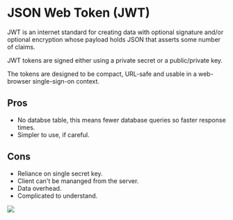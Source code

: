 # JSON Web Token (JWT)

JWT is an internet standard for creating data with optional signature and/or optional encryption whose payload holds JSON that asserts some number of claims.

JWT tokens are signed either using a private secret or a public/private key.

The tokens are designed to be compact, URL-safe and usable in a web-browser single-sign-on context.

## Pros

- No databse table, this means fewer database queries so faster response times.
- Simpler to use, if careful.

## Cons

- Reliance on single secret key.
- Client can't be mananged from the server.
- Data overhead.
- Complicated to understand.

![](https://cdn2.auth0.com/docs/media/articles/api-auth/client-credentials-grant.png)
